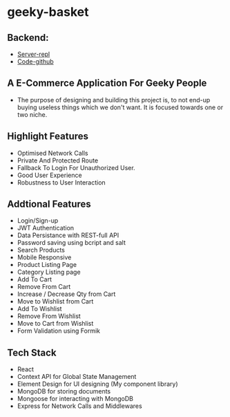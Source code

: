 # geeky-basket

## Backend:
- [Server-repl](https://replit.com/@theniteshnarang/geeky-basket-backend#index.js)
- [Code-github](https://github.com/theniteshnarang/geeky-basket-backend/tree/development)

## A E-Commerce Application For Geeky People

- The purpose of designing and building this project is, to not end-up buying useless things which we don't want. It is focused towards one or two niche.

## Highlight Features
- Optimised Network Calls
- Private And Protected Route
- Fallback To Login For Unauthorized User.
- Good User Experience
- Robustness to User Interaction

## Addtional Features

- Login/Sign-up
- JWT Authentication
- Data Persistance with REST-full API
- Password saving using bcript and salt
- Search Products
- Mobile Responsive
- Product Listing Page
- Category Listing page
- Add To Cart
- Remove From Cart
- Increase / Decrease Qty from Cart
- Move to Wishlist from Cart
- Add To Wishlist
- Remove From Wishlist
- Move to Cart from Wishlist
- Form Validation using Formik

## Tech Stack
- React
- Context API for Global State Management
- Element Design for UI designing (My component library)
- MongoDB for storing documents
- Mongoose for interacting with MongoDB
- Express for Network Calls and Middlewares




